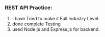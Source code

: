 ### REST API Practice:

1. I have Tried to make it Full Industry Level.
2. done complete Testing
3. used Node.js and Express.js for backend.
